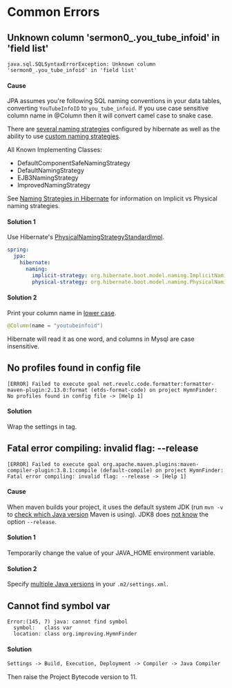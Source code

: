# Common Errors

## Unknown column 'sermon0_.you_tube_infoid' in 'field list'

```warn
java.sql.SQLSyntaxErrorException: Unknown column 'sermon0_.you_tube_infoid' in 'field list'
```

#### Cause

JPA assumes you're following SQL naming conventions in your data tables, converting `YouTubeInfoID` to `you_tube_infoid`.
If you use case sensitive column name in @Column then it will convert camel case to snake case.

There are [several naming strategies](https://docs.jboss.org/hibernate/orm/3.5/javadocs/org/hibernate/cfg/NamingStrategy.html) configured by hibernate as well as the ability to use [custom naming strategies](https://www.baeldung.com/hibernate-naming-strategy).

All Known Implementing Classes:
* DefaultComponentSafeNamingStrategy
* DefaultNamingStrategy
* EJB3NamingStrategy
* ImprovedNamingStrategy

See [Naming Strategies in Hibernate](https://thorben-janssen.com/naming-strategies-in-hibernate-5/) for information on Implicit vs Physical naming strategies.

#### Solution 1

Use Hibernate's [PhysicalNamingStrategyStandardImpl](https://stackoverflow.com/questions/38794253/moving-spring-boot-1-3-to-1-4-hibernate-4-to-5-pascal-case-issues).

```yml
spring:
  jpa:
    hibernate:
      naming:
        implicit-strategy: org.hibernate.boot.model.naming.ImplicitNamingStrategyJpaCompliantImpl
        physical-strategy: org.hibernate.boot.model.naming.PhysicalNamingStrategyStandardImpl
```

#### Solution 2

Print your column name in [lower case](https://stackoverflow.com/questions/50567041/spring-boot-jpa-unknown-column-in-field-list). 
                                      
```java
@Column(name = "youtubeinfoid")
```

Hibernate will read it as one word, and columns in Mysql are case insensitive.

## No profiles found in config file

```error
[ERROR] Failed to execute goal net.revelc.code.formatter:formatter-maven-plugin:2.13.0:format (etds-format-code) on project HymnFinder: No profiles found in config file -> [Help 1]
```

#### Solution

Wrap the settings in <Profile> tag.

## Fatal error compiling: invalid flag: --release

```error
[ERROR] Failed to execute goal org.apache.maven.plugins:maven-compiler-plugin:3.8.1:compile (default-compile) on project HymnFinder: Fatal error compiling: invalid flag: --release -> [Help 1]
```

#### Cause

When maven builds your project, it uses the default system JDK
(run `mvn -v` to [check which Java version](https://stackoverflow.com/questions/49105941/intellij-maven-project-fatal-error-compiling-invalid-flag-release) Maven is using).
JDK8 does
[not know](https://stackoverflow.com/questions/62298577/fatal-error-compiling-invalid-flag-release-java-8)
the option `--release`.

#### Solution 1

Temporarily change the value of your JAVA_HOME environment variable.

#### Solution 2

Specify [multiple Java versions](https://stackoverflow.com/questions/2503658/specify-jdk-for-maven-to-use) in your `.m2/settings.xml`.

## Cannot find symbol var

```log
Error:(145, 7) java: cannot find symbol
  symbol:   class var
  location: class org.improving.HymnFinder
```

#### Solution

```txt
Settings -> Build, Execution, Deployment -> Compiler -> Java Compiler
```

Then raise the Project Bytecode version to 11.